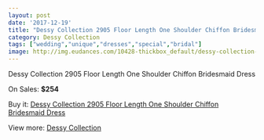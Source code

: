 ```yaml
---
layout: post
date: '2017-12-19'
title: "Dessy Collection 2905 Floor Length One Shoulder Chiffon Bridesmaid Dress"
category: Dessy Collection
tags: ["wedding","unique","dresses","special","bridal"]
image: http://img.eudances.com/10428-thickbox_default/dessy-collection-2905-floor-length-one-shoulder-chiffon-bridesmaid-dress.jpg
---
```

Dessy Collection 2905 Floor Length One Shoulder Chiffon Bridesmaid Dress

On Sales: **$254**
<a href="https://www.eudances.com/en/dessy-collection/3394-dessy-collection-2905-floor-length-one-shoulder-chiffon-bridesmaid-dress.html"><amp-img layout="responsive" width="600" height="600" src="//img.eudances.com/10428-thickbox_default/dessy-collection-2905-floor-length-one-shoulder-chiffon-bridesmaid-dress.jpg" alt="Dessy Collection 2905 Floor Length One Shoulder Chiffon Bridesmaid Dress 0" /></a>
<a href="https://www.eudances.com/en/dessy-collection/3394-dessy-collection-2905-floor-length-one-shoulder-chiffon-bridesmaid-dress.html"><amp-img layout="responsive" width="600" height="600" src="//img.eudances.com/10431-thickbox_default/dessy-collection-2905-floor-length-one-shoulder-chiffon-bridesmaid-dress.jpg" alt="Dessy Collection 2905 Floor Length One Shoulder Chiffon Bridesmaid Dress 1" /></a>
<a href="https://www.eudances.com/en/dessy-collection/3394-dessy-collection-2905-floor-length-one-shoulder-chiffon-bridesmaid-dress.html"><amp-img layout="responsive" width="600" height="600" src="//img.eudances.com/10430-thickbox_default/dessy-collection-2905-floor-length-one-shoulder-chiffon-bridesmaid-dress.jpg" alt="Dessy Collection 2905 Floor Length One Shoulder Chiffon Bridesmaid Dress 2" /></a>
<a href="https://www.eudances.com/en/dessy-collection/3394-dessy-collection-2905-floor-length-one-shoulder-chiffon-bridesmaid-dress.html"><amp-img layout="responsive" width="600" height="600" src="//img.eudances.com/10429-thickbox_default/dessy-collection-2905-floor-length-one-shoulder-chiffon-bridesmaid-dress.jpg" alt="Dessy Collection 2905 Floor Length One Shoulder Chiffon Bridesmaid Dress 3" /></a>

Buy it: [Dessy Collection 2905 Floor Length One Shoulder Chiffon Bridesmaid Dress](https://www.eudances.com/en/dessy-collection/3394-dessy-collection-2905-floor-length-one-shoulder-chiffon-bridesmaid-dress.html "Dessy Collection 2905 Floor Length One Shoulder Chiffon Bridesmaid Dress")

View more: [Dessy Collection](https://www.eudances.com/en/60-Dessy-Collection "Dessy Collection")